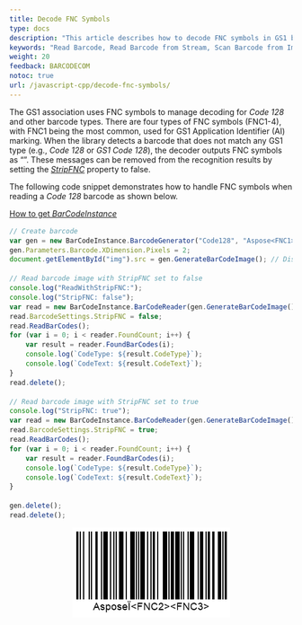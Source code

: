 ```yaml
---
title: Decode FNC Symbols
type: docs
description: "This article describes how to decode FNC symbols in GS1 barcodes in Aspose.BarCode for JavaScript via C++ according to business needs"
keywords: "Read Barcode, Read Barcode from Stream, Scan Barcode from Image, Read Many Barcodes in One Image, Aspose.BarCode, Read Barcode JavaScript"
weight: 20
feedback: BARCODECOM
notoc: true
url: /javascript-cpp/decode-fnc-symbols/
---
```

The GS1 association uses FNC symbols to manage decoding for *Code 128* and other barcode types. There are four types of FNC symbols (FNC1-4), with FNC1 being the most common, used for GS1 Application Identifier (AI) marking. When the library detects a barcode that does not match any GS1 type (e.g., *Code 128* or *GS1 Code 128*), the decoder outputs FNC symbols as “<FNJavaScript>”. These messages can be removed from the recognition results by setting the [*StripFNC*](https://reference.aspose.com/barcode/javascript-cpp/aspose.barcode.barcoderecognition/barcodesettings/properties/stripfnc) property to false.

The following code snippet demonstrates how to handle FNC symbols when reading a *Code 128* barcode as shown below.


[How to get *BarCodeInstance*](/barcode/javascript-cpp/get-barcode-module-instance/)
```javascript
// Create barcode
var gen = new BarCodeInstance.BarcodeGenerator("Code128", "Aspose<FNC1><FNC2><FNC3>");
gen.Parameters.Barcode.XDimension.Pixels = 2;
document.getElementById("img").src = gen.GenerateBarCodeImage(); // Display the barcode image

// Read barcode image with StripFNC set to false
console.log("ReadWithStripFNC:");
console.log("StripFNC: false");
var read = new BarCodeInstance.BarCodeReader(gen.GenerateBarCodeImage(), "Code128");
read.BarcodeSettings.StripFNC = false;
read.ReadBarCodes();
for (var i = 0; i < reader.FoundCount; i++) {
    var result = reader.FoundBarCodes(i);
    console.log(`CodeType: ${result.CodeType}`);
    console.log(`CodeText: ${result.CodeText}`);
}
read.delete();

// Read barcode image with StripFNC set to true
console.log("StripFNC: true");
var read = new BarCodeInstance.BarCodeReader(gen.GenerateBarCodeImage(), "Code128");
read.BarcodeSettings.StripFNC = true;
read.ReadBarCodes();
for (var i = 0; i < reader.FoundCount; i++) {
    var result = reader.FoundBarCodes(i);
    console.log(`CodeType: ${result.CodeType}`);
    console.log(`CodeText: ${result.CodeText}`);
}

gen.delete();
read.delete();

```
  
<p align="center"><img src="code128fnc.png"></p>

